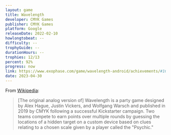 ```yaml
---
layout: game
title: Wavelength
developer: CMYK Games
publisher: CMYK Games
platform: Google
releaseDate: 2022-02-10
howlongtobeat: --
difficulty: --
trophyGuide: --
durationHours: --
trophies: 12/13
percent: 92%
progress: now
link: https://www.exophase.com/game/wavelength-android/achievements/#1644034
date: 2023-04-30
---
```


From [Wikipedia](https://en.wikipedia.org/wiki/Wavelength_(game)):

> [The original analog version of] Wavelength is a party game designed by Alex Hague, Justin Vickers, and Wolfgang Warsch and published in 2019 by CMYK following a successful Kickstarter campaign. Two teams compete to earn points over multiple rounds by guessing the locations of a hidden target on a custom device based on clues relating to a chosen scale given by a player called the "Psychic."
